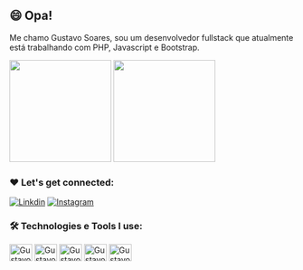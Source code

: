 ## 😄 Opa!

Me chamo Gustavo Soares, sou um desenvolvedor fullstack que atualmente está trabalhando com PHP, Javascript e Bootstrap.

<div>
  <img height="180em" src="https://github-readme-stats.vercel.app/api?username=gustavohvs-dev&show_icons=true&theme=tokyonight"/>
  <img height="180em" src="https://github-readme-stats.vercel.app/api/top-langs/?username=gustavohvs-dev&layout=compact&theme=tokyonight"/>
</div>

### ❤️ Let's get connected:

[![Linkdin](https://img.shields.io/badge/LinkedIn-0077B5?style=for-the-badge&logo=linkedin&logoColor=white)](https://www.linkedin.com/in/gustavo-soares-a9941b147/)
[![Instagram](https://img.shields.io/badge/Instagram-E4405F?style=for-the-badge&logo=instagram&logoColor=white)](https://www.instagram.com/gustavo.svg/)

### 🛠️ Technologies e Tools I use:

<div>
<img align="center" alt="Gustavohvs-dev-html" height="30" width="40" src="https://cdn.jsdelivr.net/gh/devicons/devicon/icons/html5/html5-original.svg"/>
<img align="center" alt="Gustavohvs-dev-css" height="30" width="40" src="https://cdn.jsdelivr.net/gh/devicons/devicon/icons/css3/css3-original.svg"/>
<img align="center" alt="Gustavohvs-dev-js" height="30" width="40" src="https://cdn.jsdelivr.net/gh/devicons/devicon/icons/javascript/javascript-original.svg"/>
<img align="center" alt="Gustavohvs-dev-php" height="30" width="40" src="https://cdn.jsdelivr.net/gh/devicons/devicon/icons/php/php-plain.svg"/>
<img align="center" alt="Gustavohvs-dev-lara" height="30" width="40" src="https://cdn.jsdelivr.net/gh/devicons/devicon/icons/laravel/laravel-plain.svg"/>
</div>
